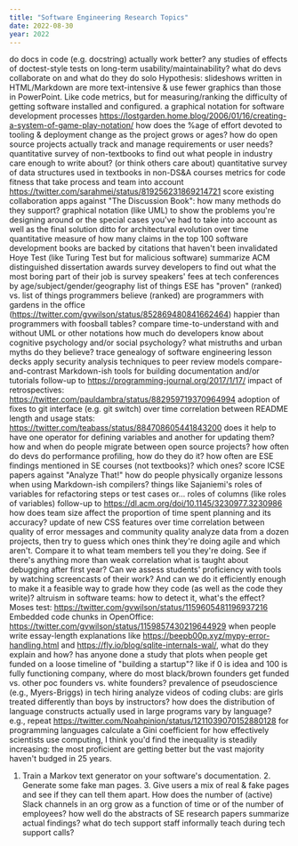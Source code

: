 ```yaml
---
title: "Software Engineering Research Topics"
date: 2022-08-30
year: 2022
---
```


do docs in code (e.g. docstring) actually work better?
any studies of effects of doctest-style tests on long-term usability/maintainability?
what do devs collaborate on and what do they do solo
Hypothesis: slideshows written in HTML/Markdown are more text-intensive & use fewer graphics than those in PowerPoint.
Like code metrics, but for measuring/ranking the difficulty of getting software installed and configured.
a graphical notation for software development processes https://lostgarden.home.blog/2006/01/16/creating-a-system-of-game-play-notation/
how does the %age of effort devoted to tooling & deployment change as the project grows or ages?
how do open source projects actually track and manage requirements or user needs?
quantitative survey of non-textbooks to find out what people in industry care enough to write about? (or think others care about)
quantitative survey of data structures used in textbooks in non-DS&A courses
metrics for code fitness that take process and team into account https://twitter.com/sarahmei/status/819256231869214721
score existing collaboration apps against "The Discussion Book": how many methods do they support?
graphical notation (like UML) to show the problems you're designing around or the special cases you've had to take into account as well as the final solution
ditto for architectural evolution over time
quantitative measure of how many claims in the top 100 software development books are backed by citations that haven't been invalidated
Hoye Test (like Turing Test but for malicious software)
summarize ACM distinguished dissertation awards
survey developers to find out what the most boring part of their job is
survey speakers' fees at tech conferences by age/subject/gender/geography
list of things ESE has "proven" (ranked) vs. list of things programmers believe (ranked)
are programmers with gardens in the office (https://twitter.com/gvwilson/status/852869480841662464) happier than programmers with foosball tables?
compare time-to-understand with and without UML or other notations
how much do developers know about cognitive psychology and/or social psychology? what mistruths and urban myths do they believe?
trace genealogy of software engineering lesson decks
apply security analysis techniques to peer review models
compare-and-contrast Markdown-ish tools for building documentation and/or tutorials
follow-up to https://programming-journal.org/2017/1/17/
impact of retrospectives: https://twitter.com/pauldambra/status/882959719370964994
adoption of fixes to git interface (e.g. git switch) over time
correlation between README length and usage stats: https://twitter.com/teabass/status/884708605441843200
does it help to have one operator for defining variables and another for updating them?
how and when do people migrate between open source projects?
how often do devs do performance profiling, how do they do it?
how often are ESE findings mentioned in SE courses (not textbooks)? which ones?
score ICSE papers against "Analyze That!"
how do people physically organize lessons when using Markdown-ish compilers?
things like Sajaniemi's roles of variables for refactoring steps or test cases or...
roles of columns (like roles of variables)
follow-up to https://dl.acm.org/doi/10.1145/3230977.3230986
how does team size affect the proportion of time spent planning and its accuracy?
update of new CSS features over time
correlation between quality of error messages and community quality
analyze data from a dozen projects, then try to guess which ones think they're doing agile and which aren't. Compare it to what team members tell you they're doing. See if there's anything more than weak correlation
what is taught about debugging after first year?
Can we assess students' proficiency with tools by watching screencasts of their work? And can we do it efficiently enough to make it a feasible way to grade how they code (as well as the code they write)?
altruism in software teams: how to detect it, what's the effect?
Moses test: https://twitter.com/gvwilson/status/1159605481196937216
Embedded code chunks in OpenOffice: https://twitter.com/gvwilson/status/1159857430219644929
when people write essay-length explanations like https://beepb00p.xyz/mypy-error-handling.html and https://fly.io/blog/sqlite-internals-wal/, what do they explain and how?
has anyone done a study that plots when people get funded on a loose timeline of "building a startup"? like if 0 is idea and 100 is fully functioning company, where do most black/brown founders get funded vs. other poc founders vs. white founders?
prevalence of pseudoscience (e.g., Myers-Briggs) in tech hiring
analyze videos of coding clubs: are girls treated differently than boys by instructors?
how does the distribution of language constructs actually used in large programs vary by language? e.g., repeat https://twitter.com/Noahpinion/status/1211039070152880128 for programming languages
calculate a Gini coefficient for how effectively scientists use computing, I think you'd find the inequality is steadily increasing: the most proficient are getting better but the vast majority haven't budged in 25 years.
1. Train a Markov text generator on your software's documentation. 2. Generate some fake man pages. 3. Give users a mix of real & fake pages and see if they can tell them apart.
How does the number of (active) Slack channels in an org grow as a function of time or of the number of employees?
how well do the abstracts of SE research papers summarize actual findings?
what do tech support staff informally teach during tech support calls?
